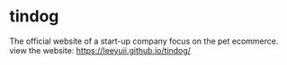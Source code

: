 # tindog
The official website of a start-up company focus on the pet ecommerce.
view the website: https://leeyuii.github.io/tindog/
